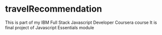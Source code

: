 # travelRecommendation
This is part of my IBM Full Stack Javascript Developer Coursera course
It is final project of Javascript Essentials module
